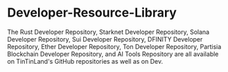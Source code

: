 # Developer-Resource-Library
The Rust Developer Repository, Starknet Developer Repository, Solana Developer Repository, Sui Developer Repository, DFINITY Developer Repository, Ether Developer Repository, Ton Developer Repository, Partisia Blockchain Developer Repository, and AI Tools Repository are all available on TinTinLand's GitHub repositories as well as on Dev.
